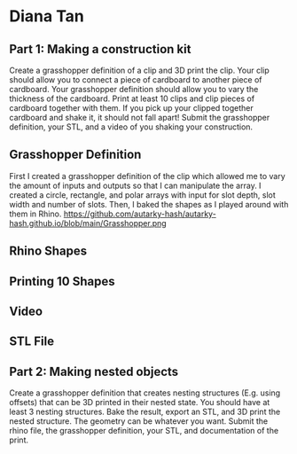 # Diana Tan

## Part 1: Making a construction kit

Create a grasshopper definition of a clip and 3D print the clip. Your clip should allow you to connect a piece of cardboard to another piece of cardboard. Your grasshopper definition should allow you to vary the thickness of the cardboard. Print at least 10 clips and clip pieces of cardboard together with them. If you pick up your clipped together cardboard and shake it, it should not fall apart! Submit the grasshopper definition, your STL, and a video of you shaking your construction.

## Grasshopper Definition
First I created a grasshopper definition of the clip which allowed me to vary the amount of inputs and outputs so that I can manipulate the array. I created a circle, rectangle, and polar arrays with input for slot depth, slot width and number of slots. Then, I baked the shapes as I played around with them in Rhino.
https://github.com/autarky-hash/autarky-hash.github.io/blob/main/Grasshopper.png

## Rhino Shapes

## Printing 10 Shapes

## Video

## STL File


## Part 2: Making nested objects

Create a grasshopper definition that creates nesting structures (E.g. using offsets) that can be 3D printed in their nested state. You should have at least 3 nesting structures. Bake the result, export an STL, and 3D print the nested structure. The geometry can be whatever you want. Submit the rhino file, the grasshopper definition, your STL, and documentation of the print.

